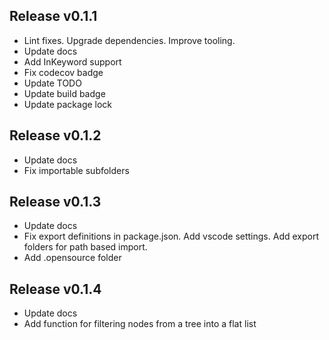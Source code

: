 ## Release v0.1.1

- Lint fixes. Upgrade dependencies. Improve tooling.
- Update docs
- Add InKeyword support
- Fix codecov badge
- Update TODO
- Update build badge
- Update package lock

## Release v0.1.2

- Update docs
- Fix importable subfolders

## Release v0.1.3

- Update docs
- Fix export definitions in package.json. Add vscode settings. Add export folders for path based import.
- Add .opensource folder

## Release v0.1.4

- Update docs
- Add function for filtering nodes from a tree into a flat list
